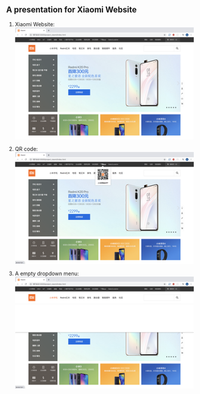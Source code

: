 ## A presentation for Xiaomi Website

1. Xiaomi Website: 
![image](https://github.com/SaoriKaku/HTML-CSS/blob/master/screenshot/xiaomi1.png)

2. QR code:
![image](https://github.com/SaoriKaku/HTML-CSS/blob/master/screenshot/xiaomi2.png)

3. A empty dropdown menu: 
![image](https://github.com/SaoriKaku/HTML-CSS/blob/master/screenshot/xiaomi3.png)
